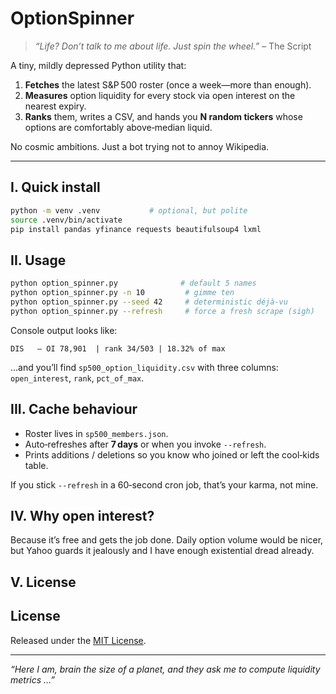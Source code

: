 # OptionSpinner

> *“Life? Don’t talk to me about life. Just spin the wheel.”* – The Script

A tiny, mildly depressed Python utility that:

1. **Fetches** the latest S\&P 500 roster (once a week—more than enough).
2. **Measures** option liquidity for every stock via open interest on the nearest expiry.
3. **Ranks** them, writes a CSV, and hands you **N random tickers** whose options are comfortably above‑median liquid.

No cosmic ambitions. Just a bot trying not to annoy Wikipedia.

---

## I. Quick install

```bash
python -m venv .venv           # optional, but polite
source .venv/bin/activate
pip install pandas yfinance requests beautifulsoup4 lxml
```

## II. Usage

```bash
python option_spinner.py              # default 5 names
python option_spinner.py -n 10         # gimme ten
python option_spinner.py --seed 42     # deterministic déjà‑vu
python option_spinner.py --refresh     # force a fresh scrape (sigh)
```

Console output looks like:

```
DIS   – OI 78,901  | rank 34/503 | 18.32% of max
```

…and you’ll find `sp500_option_liquidity.csv` with three columns:
`open_interest`, `rank`, `pct_of_max`.

## III. Cache behaviour

* Roster lives in `sp500_members.json`.
* Auto‑refreshes after **7 days** or when you invoke `--refresh`.
* Prints additions / deletions so you know who joined or left the cool‑kids table.

If you stick `--refresh` in a 60‑second cron job, that’s your karma, not mine.

## IV. Why open interest?

Because it’s free and gets the job done. Daily option volume would be nicer, but Yahoo guards it jealously and I have enough existential dread already.

## V. License

## License
Released under the [MIT License](LICENSE).

---

*“Here I am, brain the size of a planet, and they ask me to compute liquidity metrics …”*

